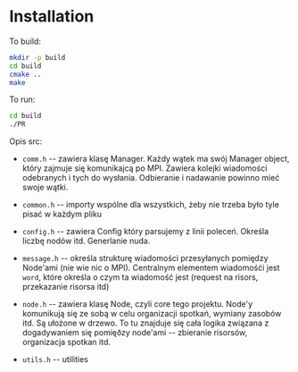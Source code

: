 # Installation

To build:

```bash
mkdir -p build
cd build
cmake ..
make 
```

To run:
```bash
cd build
./PR
```

Opis src:		
* `comm.h` -- zawiera klasę Manager. Każdy wątek ma swój Manager object, który zajmuje się komunikajcą po MPI.
            Zawiera kolejki wiadomości odebranych i tych do wysłania. 
            Odbieranie i nadawanie powinno mieć swoje wątki.
                    
* `common.h` -- importy wspólne dla wszystkich, żeby nie trzeba było tyle pisać w każdym pliku

* `config.h` -- zawiera Config który parsujemy z linii poleceń. Określa liczbę nodów itd. Generlanie nuda.

* `message.h` -- określa strukturę wiadomości przesyłanych pomiędzy Node'ami (nie wie nic o MPI).
             Centralnym elementem wiadomośći jest `word`, które określa o czym ta wiadomość jest (request na risors, przekazanie risorsa itd)

* `node.h`   -- zawiera klasę Node, czyli core tego projektu. Node'y komunikują się ze sobą w celu organizacji spotkań, wymiany zasobów itd. 
            Są ułożone w drzewo.
            To tu znajduje się cała logika związana z dogadywaniem się pomięðzy node'ami -- zbieranie risorsów, organizacja spotkan itd.
            
* `utils.h`  -- utilities





